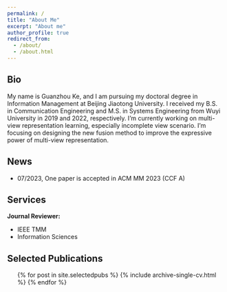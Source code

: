 ```yaml
---
permalink: /
title: "About Me"
excerpt: "About me"
author_profile: true
redirect_from: 
  - /about/
  - /about.html
---
```


Bio
---
My name is Guanzhou Ke, and I am pursuing my doctoral degree in Information Management at Beijing Jiaotong University. I received my B.S. in Communication Engineering and M.S. in Systems Engineering from Wuyi University in 2019 and 2022, respectively. I’m currently working on multi-view representation learning, especially incomplete view scenario. I’m focusing on designing the new fusion method to improve the expressive power of multi-view representation.


News
---

- 07/2023, One paper is accepted in ACM MM 2023 (CCF A)


Services
---

<b>Journal Reviewer:</b>

- IEEE TMM
- Information Sciences


Selected Publications
---

<ul>{% for post in site.selectedpubs %}
    {% include archive-single-cv.html %}
  {% endfor %}</ul>
